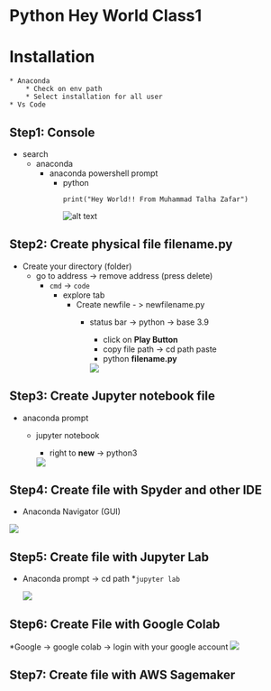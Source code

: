 # Python Hey World Class1
# Installation
    * Anaconda
        * Check on env path
        * Select installation for all user
    * Vs Code

## Step1: Console
* search
    * anaconda
        * anaconda powershell prompt
            * python
                ```
                print("Hey World!! From Muhammad Talha Zafar")
                ```
                ![alt text](../step1.jpg)

## Step2: Create physical file filename.py
* Create your directory (folder)	
	* go to address -> remove address (press delete)
		* `cmd` -> `code`
			* explore tab
				* Create newfile - > newfilename.py
					* status bar -> python -> base 3.9
						* click on **Play Button**
						* copy file path -> cd path paste
						* python **filename.py**

                        <img src="../step2.jpg">

## Step3: Create Jupyter notebook file
* anaconda prompt
	* jupyter notebook
		* right to **new** -> python3

        <img src="../step3.jpg">

## Step4: Create file with Spyder and other IDE
* Anaconda Navigator (GUI)

<img src="../step4.jpg">

## Step5: Create file with Jupyter Lab
* Anaconda prompt -> cd path
	*`jupyter lab`

    <img src="../step5.jpg">

## Step6: Create File with Google Colab
*Google -> google colab -> login with your google account
<img src="../step6.jpg">

## Step7: Create file with AWS Sagemaker

